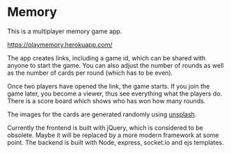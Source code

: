 # Memory

This is a multiplayer memory game app.

https://playmemory.herokuapp.com/

The app creates links, including a game id, which can be shared with anyone to start the game. You can also adjust the number of rounds as well as the number of cards per round (which has to be even).

Once two players have opened the link, the game starts. If you join the game later, you become a viewer, thus see everything what the players do. There is a score board which shows who has won how many rounds.

The images for the cards are generated randomly using [unsplash](https://unsplash.com/).

Currently the frontend is built with jQuery, which is considered to be obsolete. Maybe it will be replaced by a more modern framework at some point. The backend is built with Node, express, socket.io and ejs templates.
